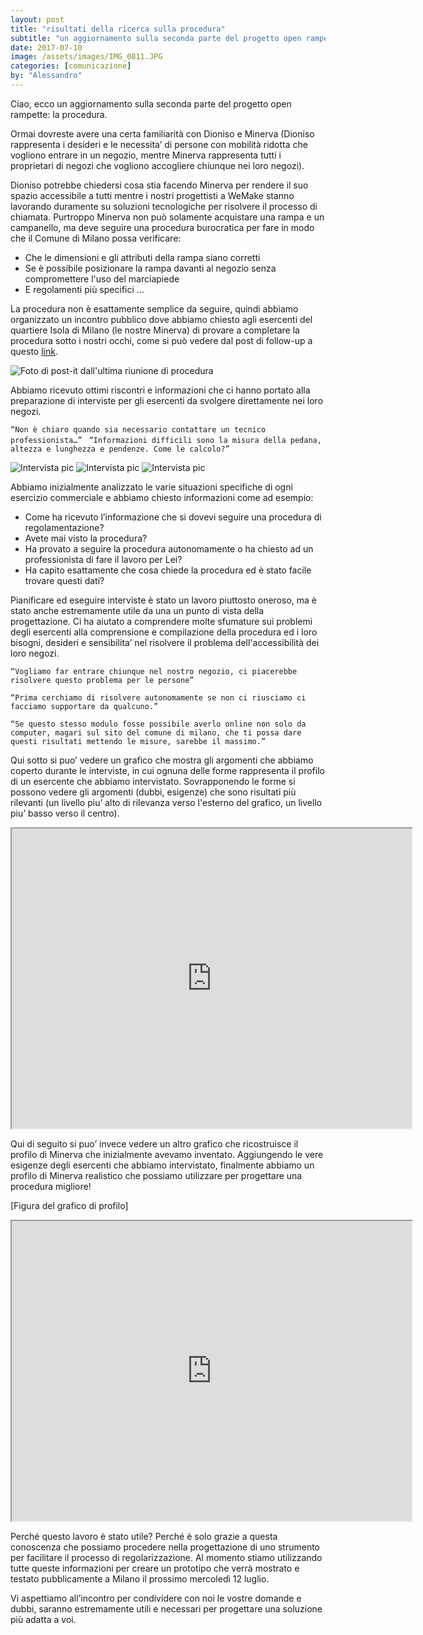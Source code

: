 ```yaml
---
layout: post
title: "risultati della ricerca sulla procedura"
subtitle: "un aggiornamento sulla seconda parte del progetto open rampette: la procedura."
date: 2017-07-10
image: /assets/images/IMG_0811.JPG
categories: [comunicazione]
by: "Alessandro"
---
```


Ciao, ecco un aggiornamento sulla seconda parte del progetto open rampette: la procedura.

Ormai dovreste avere una certa familiarità con Dioniso e Minerva (Dioniso rappresenta i desideri e le necessita’ di persone con mobilità ridotta che vogliono entrare in un negozio, mentre Minerva rappresenta tutti i proprietari di negozi che vogliono accogliere chiunque nei loro negozi).

Dioniso potrebbe chiedersi cosa stia facendo Minerva per rendere il suo spazio accessibile a tutti mentre i nostri progettisti a WeMake stanno lavorando duramente su soluzioni tecnologiche per risolvere il processo di chiamata.
Purtroppo Minerva non può solamente acquistare una rampa e un campanello, ma deve seguire una procedura burocratica per fare in modo che il Comune di Milano possa verificare:
- Che le dimensioni e gli attributi della rampa siano corretti
- Se è possibile posizionare la rampa davanti al negozio senza compromettere l'uso del marciapiede
- E regolamenti più specifici ...

La procedura non è esattamente semplice da seguire, quindi abbiamo organizzato un incontro pubblico dove abbiamo chiesto agli esercenti del quartiere Isola di Milano (le nostre Minerva) di provare a completare la procedura sotto i nostri occhi, come si può vedere dal post di follow-up a questo [link](https://edgeryders.eu/en/open-rampette-la-procedura-incontro-2305-lastecca30).


![Foto di post-it dall'ultima riunione di procedura](https://c1.staticflickr.com/5/4252/34721103722_6460bc455c_z.jpg)

Abbiamo ricevuto ottimi riscontri e informazioni che ci hanno portato alla preparazione di interviste per gli esercenti da svolgere direttamente nei loro negozi.

`“Non è chiaro quando sia necessario contattare un tecnico professionista…”
`
`“Informazioni difficili sono la misura della pedana, altezza e lunghezza e pendenze. Come le calcolo?”
`

![Intervista pic](../assets/images/IMG_0796.JPG)
![Intervista pic](../assets/images/IMG_0797.JPG)
![Intervista pic](../assets/images/IMG_0811.JPG)

Abbiamo inizialmente analizzato le varie situazioni specifiche di ogni esercizio commerciale e abbiamo chiesto informazioni come ad esempio:
- Come ha ricevuto l’informazione che si dovevi seguire una procedura di regolamentazione?
- Avete mai visto la procedura?
- Ha provato a seguire la procedura autonomamente o ha chiesto ad un professionista di fare il lavoro per Lei?
- Ha capito esattamente che cosa chiede la procedura ed è stato facile trovare questi dati?

Pianificare ed eseguire interviste è stato un lavoro piuttosto oneroso, ma è stato anche estremamente utile da una un punto di vista della progettazione. Ci ha aiutato a comprendere molte sfumature sui problemi degli esercenti alla comprensione e compilazione della procedura ed i loro bisogni, desideri e sensibilita’ nel risolvere il problema dell'accessibilità dei loro negozi.

`“Vogliamo far entrare chiunque nel nostro negozio, ci piacerebbe risolvere questo problema per le persone”`

`“Prima cerchiamo di risolvere autonomamente se non ci riusciamo ci facciamo supportare da qualcuno.”`

`“Se questo stesso modulo fosse possibile averlo online non solo da computer, magari sul sito del comune di milano, che ti possa dare questi risultati mettendo le misure, sarebbe il massimo.”`

Qui sotto si puo’ vedere un grafico che mostra gli argomenti che abbiamo coperto durante le interviste, in cui ognuna delle forme rappresenta il profilo di un esercente che abbiamo intervistato. Sovrapponendo le forme si possono vedere gli argomenti (dubbi, esigenze) che sono risultati più rilevanti (un livello piu’ alto di rilevanza verso l'esterno del grafico, un livello piu’ basso verso il centro).

<iframe src="https://drive.google.com/file/d/0B2Qw-X5Jj_X_LU44S0hHdDdBSTg/preview" width="640" height="480"></iframe>

Qui di seguito si puo’ invece vedere un altro grafico che ricostruisce il profilo di Minerva che inizialmente avevamo inventato. Aggiungendo le vere esigenze degli esercenti che abbiamo intervistato, finalmente abbiamo un profilo di Minerva realistico che possiamo utilizzare per progettare una procedura migliore!

[Figura del grafico di profilo]
<iframe src="https://drive.google.com/file/d/0B2Qw-X5Jj_X_ZjFmZnBWVjhXRmc/preview" width="640" height="480"></iframe>

Perché questo lavoro è stato utile? Perché è solo grazie a questa conoscenza che possiamo procedere nella progettazione di uno strumento per facilitare il processo di regolarizzazione.
Al momento stiamo utilizzando tutte queste informazioni per creare un prototipo che verrà mostrato e testato pubblicamente a Milano il prossimo mercoledì 12 luglio.

Vi aspettiamo all’incontro per condividere con noi le vostre domande e dubbi, saranno estremamente utili e necessari per progettare una soluzione più adatta a voi.
